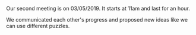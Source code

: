 Our second meeting is on 03/05/2019. It starts at 11am and last for an hour.

We communicated each other's progress and proposed new ideas like we can use different puzzles.